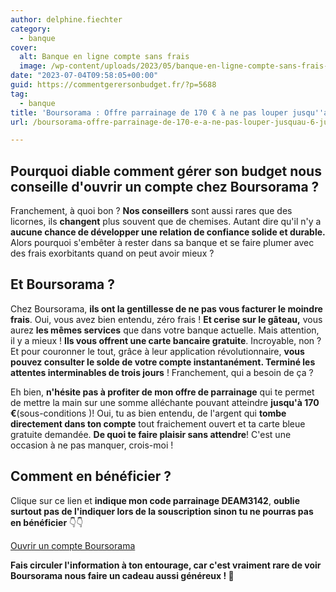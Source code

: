 ```yaml
---
author: delphine.fiechter
category:
  - banque
cover:
  alt: Banque en ligne compte sans frais
  image: /wp-content/uploads/2023/05/banque-en-ligne-compte-sans-frais-e1684745280882.png
date: "2023-07-04T09:58:05+00:00"
guid: https://commentgerersonbudget.fr/?p=5688
tag:
  - banque
title: 'Boursorama : Offre parrainage de 170 € à ne pas louper jusqu''au 6 juillet !'
url: /boursorama-offre-parrainage-de-170-e-a-ne-pas-louper-jusquau-6-juillet/

---
```

## Pourquoi diable comment gérer son budget nous conseille d'ouvrir un compte chez Boursorama ?

Franchement, à quoi bon ? **Nos conseillers** sont aussi rares que des licornes, ils **changent** plus souvent que de chemises. Autant dire qu'il n'y a **aucune chance de développer une relation de confiance solide et durable.** Alors pourquoi s'embêter à rester dans sa banque et se faire plumer avec des frais exorbitants quand on peut avoir mieux ?

## Et Boursorama ?

Chez Boursorama, **ils ont la gentillesse de ne pas vous facturer le moindre frais**. Oui, vous avez bien entendu, zéro frais ! **Et cerise sur le gâteau,** vous aurez **les mêmes services** que dans votre banque actuelle. Mais attention, il y a mieux ! **Ils vous offrent une carte bancaire gratuite**. Incroyable, non ? Et pour couronner le tout, grâce à leur application révolutionnaire, **vous pouvez consulter le solde de votre compte instantanément. Terminé les attentes interminables de trois jours** ! Franchement, qui a besoin de ça ?

Eh bien, **n'hésite pas à profiter de mon offre de parrainage** qui te permet de mettre la main sur une somme alléchante pouvant atteindre **jusqu'à 170 €**(sous-conditions )! Oui, tu as bien entendu, de l'argent qui **tombe directement dans ton compte** tout fraichement ouvert et ta carte bleue gratuite demandée. **De quoi te faire plaisir sans attendre**! C'est une occasion à ne pas manquer, crois-moi !

## Comment en bénéficier ?

Clique sur ce lien et **indique mon code parrainage DEAM3142**, **oublie surtout pas de l'indiquer lors de la souscription sinon tu ne pourras pas en bénéficier** 👇👇

[Ouvrir un compte Boursorama](https://www.boursorama-banque.com/bon-plan/parrainage-boursorama-banque)

**Fais circuler l'information à ton entourage, car c'est vraiment rare de voir Boursorama nous faire un cadeau aussi généreux ! 🎁**
